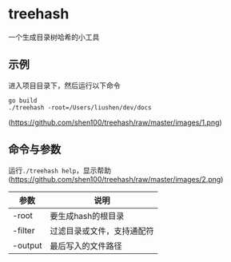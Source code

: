 # treehash
一个生成目录树哈希的小工具  

## 示例
进入项目目录下，然后运行以下命令

```
go build  
./treehash -root=/Users/liushen/dev/docs
```  

(https://github.com/shen100/treehash/raw/master/images/1.png)    


## 命令与参数
运行`./treehash help`，显示帮助  
(https://github.com/shen100/treehash/raw/master/images/2.png)  

| 参数 | 说明 |
| -------- | -------- |
| -root     | 要生成hash的根目录     |
| -filter   | 过滤目录或文件，支持通配符     |
| -output   | 最后写入的文件路径     |